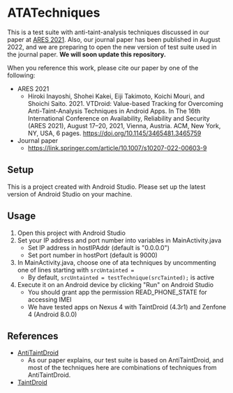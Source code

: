 # ATATechniques

This is a test suite with anti-taint-analysis techniques discussed in our paper at [ARES 2021](https://www.ares-conference.eu/). Also, our journal paper has been published in August 2022, and we are preparing to open the new version of test suite used in the journal paper. **We will soon update this repository.**

When you reference this work, please cite our paper by one of the following:

- ARES 2021
    - Hiroki Inayoshi, Shohei Kakei, Eiji Takimoto, Koichi Mouri, and Shoichi Saito. 2021. VTDroid: Value-based Tracking for Overcoming Anti-Taint-Analysis Techniques in Android Apps. In The 16th International Conference on Availability, Reliability and Security (ARES 2021), August 17–20, 2021, Vienna, Austria. ACM, New York, NY, USA, 6 pages. https://doi.org/10.1145/3465481.3465759
- Journal paper
    - https://link.springer.com/article/10.1007/s10207-022-00603-9

## Setup

This is a project created with Android Studio. Please set up the latest version of Android Studio on your machine.

## Usage

1. Open this project with Android Studio
2. Set your IP address and port number into variables in MainActivity.java
    - Set IP address in hostIPAddr (default is "0.0.0.0")
    - Set port number in hostPort (default is 9000)
3. In MainActivity.java, choose one of ata techniques by uncommenting one of lines starting with ```srcUntainted = ```
    - By default, ```srcUntainted = testTechnique(srcTainted);``` is active
4. Execute it on an Android device by clicking "Run" on Android Studio
    - You should grant app the permission READ_PHONE_STATE for accessing IMEI
    - We have tested apps on Nexus 4 with TaintDroid (4.3r1) and Zenfone 4 (Android 8.0.0)

## References

- [AntiTaintDroid](https://github.com/gsbabil/AntiTaintDroid)
    - As our paper explains, our test suite is based on AntiTaintDroid, and most of the techniques here are combinations of techniques from AntiTaintDroid.
- [TaintDroid](https://github.com/TaintDroid)
